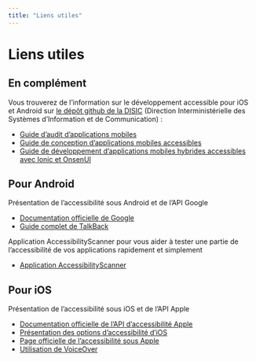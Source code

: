 ```yaml
---
title: "Liens utiles"
---
```


# Liens utiles

## En complément
Vous trouverez de l’information sur le développement accessible pour iOS et Android sur [le dépôt github de la DISIC](https://github.com/DISIC/guide-mobile_app_dev_natif) (Direction Interministérielle des Systèmes d’Information et de Communication)&nbsp;:
- [Guide d’audit d’applications mobiles](https://github.com/DISIC/guide-mobile_app_audit)
- [Guide de conception d’applications mobiles accessibles](https://github.com/DISIC/guide-mobile_app_conception)
- [Guide de développement d’applications mobiles hybrides accessibles avec Ionic et OnsenUI](https://github.com/DISIC/guide-mobile_app_dev_hybride)

## Pour Android
Présentation de l’accessibilité sous Android et de l’<abbr>API</abbr> Google  
- [Documentation officielle de Google](https://developer.android.com/guide/topics/ui/accessibility/index.html)  
- [Guide complet de <span lang="en">TalkBack</span>](https://support.google.com/accessibility/android/answer/6283677?hl=fr&ref_topic=3529932)

Application <span lang="en">AccessibilityScanner</span> pour vous aider à tester une partie de l’accessibilité de vos applications rapidement et simplement
- [Application <span lang="en">AccessibilityScanner</span>](https://play.google.com/store/apps/details?id=com.google.android.apps.accessibility.auditor&hl=fr)

## Pour iOS
Présentation de l’accessibilité sous iOS et de l’<abbr>API</abbr> Apple
- [Documentation officielle de l’<abbr>API</abbr> d’accessibilité Apple](https://developer.apple.com/library/ios/documentation/UserExperience/Conceptual/iPhoneAccessibility/Introduction/Introduction.html)
- [Présentation des options d’accessibilité d’iOS](http://www.apple.com/fr/accessibility/)
- [Page officielle de l’accessibilité sous Apple](https://developer.apple.com/accessibility/ios/)
- [Utilisation de <span lang="en">VoiceOver</span>](https://help.apple.com/iphone/9/#/iph3e2e415f)
